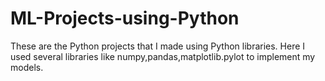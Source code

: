 # ML-Projects-using-Python
These are the Python projects that I made using Python libraries.
Here I used several libraries like numpy,pandas,matplotlib.pylot to implement my models.
